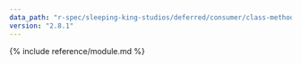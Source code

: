 ```yaml
---
data_path: "r-spec/sleeping-king-studios/deferred/consumer/class-methods"
version: "2.8.1"
---
```


{% include reference/module.md %}
